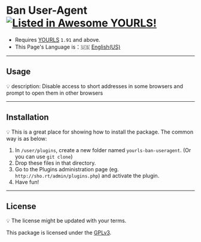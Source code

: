 # Ban User-Agent [![Listed in Awesome YOURLS!](https://img.shields.io/badge/Awesome-YOURLS-C5A3BE)](https://github.com/YOURLS/awesome-yourls/)
- Requires [YOURLS](https://yourls.org) `1.91` and above.
- This Page's Language is：:us: [English(US)](./en_US.md)
- ---
## Usage
:bulb: description: Disable access to short addresses in some browsers and prompt to open them in other browsers

---
## Installation

:bulb: This is a great place for showing how to install the package. The common way is as below:

1. In `/user/plugins`, create a new folder named `yourls-ban-useragent`. (Or you can use `git clone`)
2. Drop these files in that directory.
3. Go to the Plugins administration page (eg. `http://sho.rt/admin/plugins.php`) and activate the plugin.
4. Have fun!

---
## License

:bulb: The license might be updated with your terms.

This package is licensed under the [GPLv3](../LICENSE).

